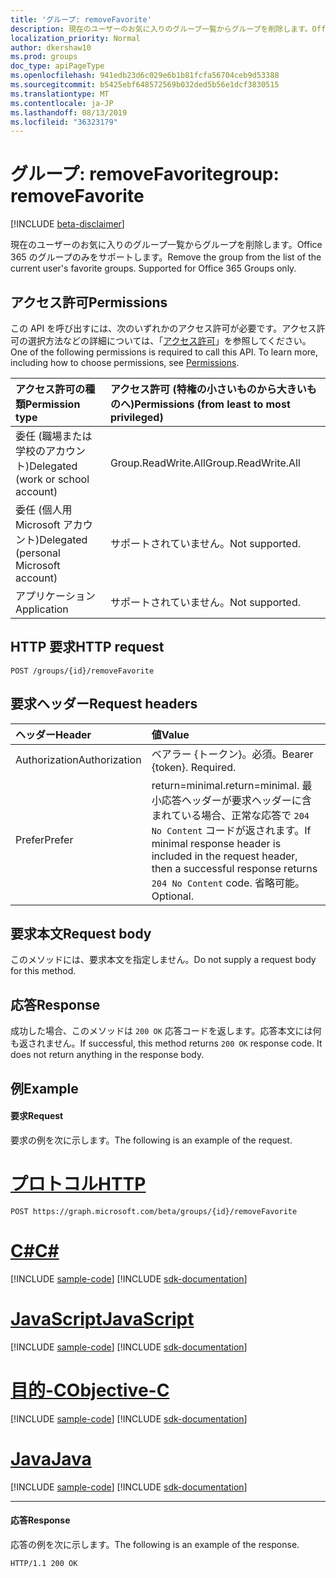 ```yaml
---
title: 'グループ: removeFavorite'
description: 現在のユーザーのお気に入りのグループ一覧からグループを削除します。Office 365 のグループのみをサポートします。
localization_priority: Normal
author: dkershaw10
ms.prod: groups
doc_type: apiPageType
ms.openlocfilehash: 941edb23d6c029e6b1b81fcfa56704ceb9d53388
ms.sourcegitcommit: b5425ebf648572569b032ded5b56e1dcf3830515
ms.translationtype: MT
ms.contentlocale: ja-JP
ms.lasthandoff: 08/13/2019
ms.locfileid: "36323179"
---
```

# <a name="group-removefavorite"></a><span data-ttu-id="4150d-104">グループ: removeFavorite</span><span class="sxs-lookup"><span data-stu-id="4150d-104">group: removeFavorite</span></span>

[!INCLUDE [beta-disclaimer](../../includes/beta-disclaimer.md)]

<span data-ttu-id="4150d-p102">現在のユーザーのお気に入りのグループ一覧からグループを削除します。Office 365 のグループのみをサポートします。</span><span class="sxs-lookup"><span data-stu-id="4150d-p102">Remove the group from the list of the current user's favorite groups. Supported for Office 365 Groups only.</span></span>

## <a name="permissions"></a><span data-ttu-id="4150d-107">アクセス許可</span><span class="sxs-lookup"><span data-stu-id="4150d-107">Permissions</span></span>
<span data-ttu-id="4150d-p103">この API を呼び出すには、次のいずれかのアクセス許可が必要です。アクセス許可の選択方法などの詳細については、「[アクセス許可](/graph/permissions-reference)」を参照してください。</span><span class="sxs-lookup"><span data-stu-id="4150d-p103">One of the following permissions is required to call this API. To learn more, including how to choose permissions, see [Permissions](/graph/permissions-reference).</span></span>

|<span data-ttu-id="4150d-110">アクセス許可の種類</span><span class="sxs-lookup"><span data-stu-id="4150d-110">Permission type</span></span>      | <span data-ttu-id="4150d-111">アクセス許可 (特権の小さいものから大きいものへ)</span><span class="sxs-lookup"><span data-stu-id="4150d-111">Permissions (from least to most privileged)</span></span>              |
|:--------------------|:---------------------------------------------------------|
|<span data-ttu-id="4150d-112">委任 (職場または学校のアカウント)</span><span class="sxs-lookup"><span data-stu-id="4150d-112">Delegated (work or school account)</span></span> | <span data-ttu-id="4150d-113">Group.ReadWrite.All</span><span class="sxs-lookup"><span data-stu-id="4150d-113">Group.ReadWrite.All</span></span>    |
|<span data-ttu-id="4150d-114">委任 (個人用 Microsoft アカウント)</span><span class="sxs-lookup"><span data-stu-id="4150d-114">Delegated (personal Microsoft account)</span></span> | <span data-ttu-id="4150d-115">サポートされていません。</span><span class="sxs-lookup"><span data-stu-id="4150d-115">Not supported.</span></span>    |
|<span data-ttu-id="4150d-116">アプリケーション</span><span class="sxs-lookup"><span data-stu-id="4150d-116">Application</span></span> | <span data-ttu-id="4150d-117">サポートされていません。</span><span class="sxs-lookup"><span data-stu-id="4150d-117">Not supported.</span></span> |

## <a name="http-request"></a><span data-ttu-id="4150d-118">HTTP 要求</span><span class="sxs-lookup"><span data-stu-id="4150d-118">HTTP request</span></span>
<!-- { "blockType": "ignored" } -->
```http
POST /groups/{id}/removeFavorite
```

## <a name="request-headers"></a><span data-ttu-id="4150d-119">要求ヘッダー</span><span class="sxs-lookup"><span data-stu-id="4150d-119">Request headers</span></span>
| <span data-ttu-id="4150d-120">ヘッダー</span><span class="sxs-lookup"><span data-stu-id="4150d-120">Header</span></span>       | <span data-ttu-id="4150d-121">値</span><span class="sxs-lookup"><span data-stu-id="4150d-121">Value</span></span> |
|:---------------|:--------|
| <span data-ttu-id="4150d-122">Authorization</span><span class="sxs-lookup"><span data-stu-id="4150d-122">Authorization</span></span>  | <span data-ttu-id="4150d-p104">ベアラー {トークン}。必須。</span><span class="sxs-lookup"><span data-stu-id="4150d-p104">Bearer {token}. Required.</span></span>  |
| <span data-ttu-id="4150d-125">Prefer</span><span class="sxs-lookup"><span data-stu-id="4150d-125">Prefer</span></span> | <span data-ttu-id="4150d-126">return=minimal.</span><span class="sxs-lookup"><span data-stu-id="4150d-126">return=minimal.</span></span> <span data-ttu-id="4150d-127">最小応答ヘッダーが要求ヘッダーに含まれている場合、正常な応答で `204 No Content` コードが返されます。</span><span class="sxs-lookup"><span data-stu-id="4150d-127">If minimal response header is included in the request header, then a successful response returns `204 No Content` code.</span></span> <span data-ttu-id="4150d-128">省略可能。</span><span class="sxs-lookup"><span data-stu-id="4150d-128">Optional.</span></span>  | 

## <a name="request-body"></a><span data-ttu-id="4150d-129">要求本文</span><span class="sxs-lookup"><span data-stu-id="4150d-129">Request body</span></span>
<span data-ttu-id="4150d-130">このメソッドには、要求本文を指定しません。</span><span class="sxs-lookup"><span data-stu-id="4150d-130">Do not supply a request body for this method.</span></span>

## <a name="response"></a><span data-ttu-id="4150d-131">応答</span><span class="sxs-lookup"><span data-stu-id="4150d-131">Response</span></span>
<span data-ttu-id="4150d-p106">成功した場合、このメソッドは `200 OK` 応答コードを返します。応答本文には何も返されません。</span><span class="sxs-lookup"><span data-stu-id="4150d-p106">If successful, this method returns `200 OK` response code. It does not return anything in the response body.</span></span>

## <a name="example"></a><span data-ttu-id="4150d-134">例</span><span class="sxs-lookup"><span data-stu-id="4150d-134">Example</span></span>
#### <a name="request"></a><span data-ttu-id="4150d-135">要求</span><span class="sxs-lookup"><span data-stu-id="4150d-135">Request</span></span>
<span data-ttu-id="4150d-136">要求の例を次に示します。</span><span class="sxs-lookup"><span data-stu-id="4150d-136">The following is an example of the request.</span></span>

# <a name="httptabhttp"></a>[<span data-ttu-id="4150d-137">プロトコル</span><span class="sxs-lookup"><span data-stu-id="4150d-137">HTTP</span></span>](#tab/http)
<!-- {
  "blockType": "request",
  "name": "group_removefavorite"
}-->
```http
POST https://graph.microsoft.com/beta/groups/{id}/removeFavorite
```
# <a name="ctabcsharp"></a>[<span data-ttu-id="4150d-138">C#</span><span class="sxs-lookup"><span data-stu-id="4150d-138">C#</span></span>](#tab/csharp)
[!INCLUDE [sample-code](../includes/snippets/csharp/group-removefavorite-csharp-snippets.md)]
[!INCLUDE [sdk-documentation](../includes/snippets/snippets-sdk-documentation-link.md)]

# <a name="javascripttabjavascript"></a>[<span data-ttu-id="4150d-139">JavaScript</span><span class="sxs-lookup"><span data-stu-id="4150d-139">JavaScript</span></span>](#tab/javascript)
[!INCLUDE [sample-code](../includes/snippets/javascript/group-removefavorite-javascript-snippets.md)]
[!INCLUDE [sdk-documentation](../includes/snippets/snippets-sdk-documentation-link.md)]

# <a name="objective-ctabobjc"></a>[<span data-ttu-id="4150d-140">目的-C</span><span class="sxs-lookup"><span data-stu-id="4150d-140">Objective-C</span></span>](#tab/objc)
[!INCLUDE [sample-code](../includes/snippets/objc/group-removefavorite-objc-snippets.md)]
[!INCLUDE [sdk-documentation](../includes/snippets/snippets-sdk-documentation-link.md)]

# <a name="javatabjava"></a>[<span data-ttu-id="4150d-141">Java</span><span class="sxs-lookup"><span data-stu-id="4150d-141">Java</span></span>](#tab/java)
[!INCLUDE [sample-code](../includes/snippets/java/group-removefavorite-java-snippets.md)]
[!INCLUDE [sdk-documentation](../includes/snippets/snippets-sdk-documentation-link.md)]

---


#### <a name="response"></a><span data-ttu-id="4150d-142">応答</span><span class="sxs-lookup"><span data-stu-id="4150d-142">Response</span></span>
<span data-ttu-id="4150d-143">応答の例を次に示します。</span><span class="sxs-lookup"><span data-stu-id="4150d-143">The following is an example of the response.</span></span>
<!-- {
  "blockType": "response",
  "truncated": false,
  "@odata.type": "microsoft.graph.none"
} -->
```http
HTTP/1.1 200 OK
```

<!-- uuid: 8fcb5dbc-d5aa-4681-8e31-b001d5168d79
2015-10-25 14:57:30 UTC -->
<!--
{
  "type": "#page.annotation",
  "description": "group: removeFavorite",
  "keywords": "",
  "section": "documentation",
  "tocPath": "",
  "suppressions": [
  ]
}
-->
